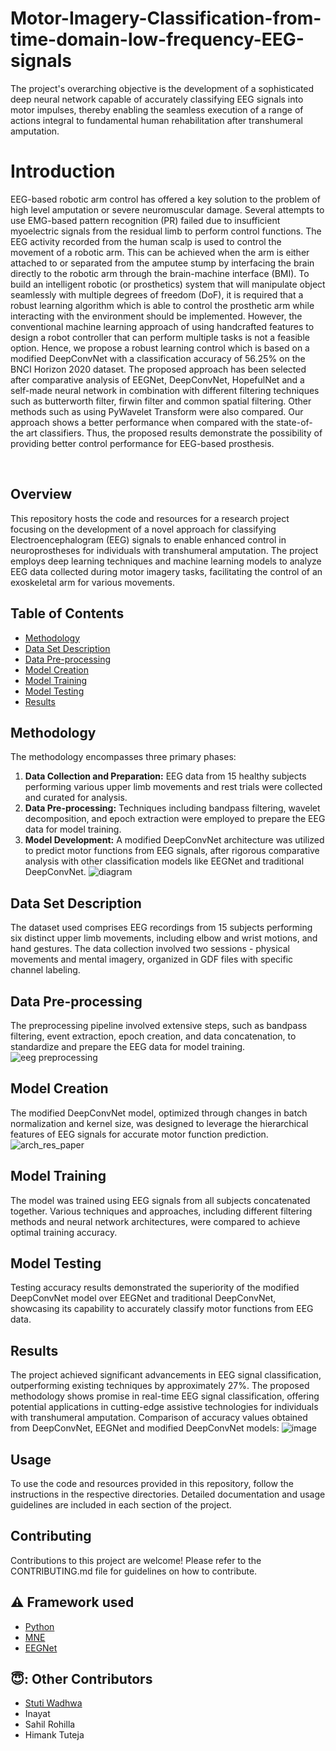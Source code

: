 # Motor-Imagery-Classification-from-time-domain-low-frequency-EEG-signals
The project's overarching objective is the development of a sophisticated deep neural network capable of accurately classifying EEG signals into motor impulses, thereby enabling the seamless execution of a range of actions integral to fundamental human rehabilitation after transhumeral amputation.
# Introduction
EEG-based robotic arm control has offered a key solution to the problem of high level amputation or severe neuromuscular damage. Several attempts to use EMG-based pattern recognition (PR) failed due to insufficient myoelectric signals from the residual limb to perform control functions. The EEG activity recorded from the human scalp is used to control the movement of a robotic arm. This can be achieved when the arm is either attached to or separated from the amputee stump by interfacing the brain directly to the robotic arm through the brain-machine interface (BMI). To build an intelligent robotic (or prosthetics) system that will manipulate object seamlessly with multiple degrees of freedom (DoF), it is required that a robust learning algorithm which is able to control the prosthetic arm while interacting with the environment should be implemented. However, the conventional machine learning approach of using handcrafted features to design a robot controller that can perform multiple tasks is not a feasible option. Hence, we propose a robust learning control which is based on a modified DeepConvNet with a classification accuracy of 56.25% on the BNCI Horizon 2020 dataset. The proposed approach has been selected after comparative analysis of EEGNet, DeepConvNet, HopefulNet and a self-made neural network in combination with different filtering techniques such as butterworth filter, firwin filter and common spatial filtering. Other methods such as using PyWavelet Transform were also compared. Our approach shows a better performance when compared with the state-of-the art classifiers. Thus, the proposed results demonstrate the possibility of providing better control performance for EEG-based prosthesis.

&nbsp;&nbsp;&nbsp;&nbsp;&nbsp;&nbsp;&nbsp;&nbsp;&nbsp;&nbsp;&nbsp;&nbsp;&nbsp;&nbsp;&nbsp;&nbsp;&nbsp;&nbsp;&nbsp;&nbsp;&nbsp;&nbsp;&nbsp;&nbsp;&nbsp;&nbsp;&nbsp;&nbsp;&nbsp;&nbsp;


## Overview

This repository hosts the code and resources for a research project focusing on the development of a novel approach for classifying Electroencephalogram (EEG) signals to enable enhanced control in neuroprostheses for individuals with transhumeral amputation. The project employs deep learning techniques and machine learning models to analyze EEG data collected during motor imagery tasks, facilitating the control of an exoskeletal arm for various movements.

## Table of Contents

- [Methodology](#methodology)
- [Data Set Description](#data-set-description)
- [Data Pre-processing](#data-pre-processing)
- [Model Creation](#model-creation)
- [Model Training](#model-training)
- [Model Testing](#model-testing)
- [Results](#results)

## Methodology

The methodology encompasses three primary phases:
1. **Data Collection and Preparation:** EEG data from 15 healthy subjects performing various upper limb movements and rest trials were collected and curated for analysis.
2. **Data Pre-processing:** Techniques including bandpass filtering, wavelet decomposition, and epoch extraction were employed to prepare the EEG data for model training.
3. **Model Development:** A modified DeepConvNet architecture was utilized to predict motor functions from EEG signals, after rigorous comparative analysis with other classification models like EEGNet and traditional DeepConvNet.
![diagram](https://github.com/stuti2403/Motor-Imagery-Classification-from-time-domain-low-frequency-EEG-signals/assets/72308729/6f82fdeb-e795-485a-8dad-568d4b07fa9c)


## Data Set Description

The dataset used comprises EEG recordings from 15 subjects performing six distinct upper limb movements, including elbow and wrist motions, and hand gestures. The data collection involved two sessions - physical movements and mental imagery, organized in GDF files with specific channel labeling.

## Data Pre-processing

The preprocessing pipeline involved extensive steps, such as bandpass filtering, event extraction, epoch creation, and data concatenation, to standardize and prepare the EEG data for model training.
![eeg preprocessing](https://github.com/stuti2403/Motor-Imagery-Classification-from-time-domain-low-frequency-EEG-signals/assets/72308729/c8aa0697-425b-4a14-8de8-20b91feadb4a)

## Model Creation

The modified DeepConvNet model, optimized through changes in batch normalization and kernel size, was designed to leverage the hierarchical features of EEG signals for accurate motor function prediction.
![arch_res_paper](https://github.com/stuti2403/Motor-Imagery-Classification-from-time-domain-low-frequency-EEG-signals/assets/72308729/b36ec08b-eea6-4edb-a5c4-d480e09c5873)

## Model Training

The model was trained using EEG signals from all subjects concatenated together. Various techniques and approaches, including different filtering methods and neural network architectures, were compared to achieve optimal training accuracy.

## Model Testing

Testing accuracy results demonstrated the superiority of the modified DeepConvNet model over EEGNet and traditional DeepConvNet, showcasing its capability to accurately classify motor functions from EEG data.

## Results

The project achieved significant advancements in EEG signal classification, outperforming existing techniques by approximately 27%. The proposed methodology shows promise in real-time EEG signal classification, offering potential applications in cutting-edge assistive technologies for individuals with transhumeral amputation.
Comparison of accuracy values obtained from DeepConvNet, EEGNet and modified DeepConvNet models:
![image](https://github.com/stuti2403/Motor-Imagery-Classification-from-time-domain-low-frequency-EEG-signals/assets/72308729/19205bed-36d5-40ee-b0d2-461c1908c917)



## Usage

To use the code and resources provided in this repository, follow the instructions in the respective directories. Detailed documentation and usage guidelines are included in each section of the project.

## Contributing

Contributions to this project are welcome! Please refer to the CONTRIBUTING.md file for guidelines on how to contribute.


## :warning: Framework used

- [Python](https://www.python.org/)
- [MNE](https://mne.tools/stable/index.html)
- [EEGNet](https://eegnet.org/index.html)

## 😇: Other Contributors
- [Stuti Wadhwa](https://github.com/stuti2403)
- Inayat
- Sahil Rohilla
- Himank Tuteja

